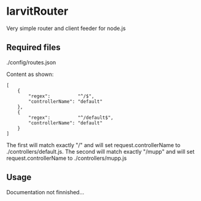 # larvitRouter

Very simple router and client feeder for node.js

## Required files

./config/routes.json

Content as shown:

    [
    	{
    		"regex":          "^/$",
    		"controllerName": "default"
    	},
    	{
    		"regex":          "^/default$",
    		"controllerName": "default"
    	}
    ]

The first will match exactly "/" and will set request.controllerName to ./controllers/default.js.
The second will match exactly "/mupp" and will set request.controllerName to ./controllers/mupp.js

## Usage

Documentation not finnished...